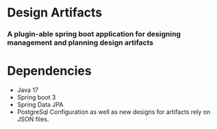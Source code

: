 # Design Artifacts
### A plugin-able spring boot application for designing management and planning design artifacts
# Dependencies
- Java 17
- Spring boot 3
- Spring Data JPA
- PostgreSql
Configuration as well as new designs for artifacts rely on JSON files.
